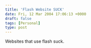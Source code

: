 ```yaml
---
title: 'Flash Website SUCK'
date: Fri, 12 Mar 2004 17:06:13 +0000
draft: false
tags: [Personal]
type: post
---
```


Websites that use flash suck.